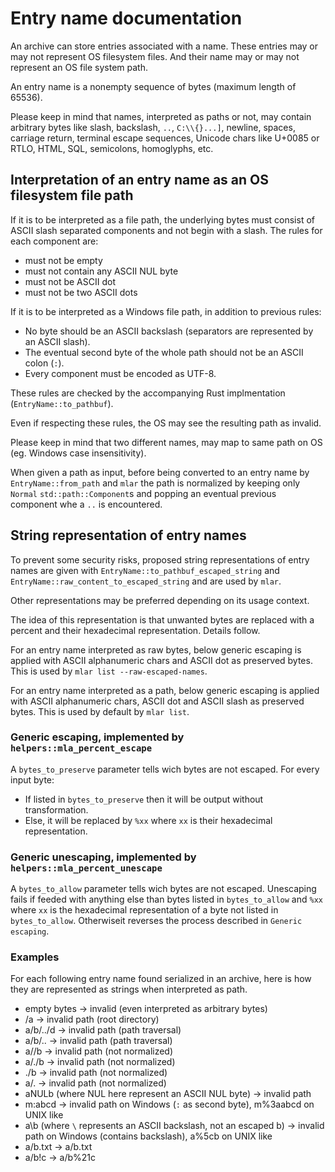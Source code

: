 Entry name documentation
=

An archive can store entries associated with a name. These entries may or may
not represent OS filesystem files. And their name may or may not represent an
OS file system path.

An entry name is a nonempty sequence of bytes (maximum length of 65536).

Please keep in mind that names, interpreted as paths or not, may contain
arbitrary bytes like slash, backslash, `..`, `C:\\{}...]`, newline, spaces,
carriage return, terminal escape sequences, Unicode chars like U+0085 or RTLO,
HTML, SQL, semicolons, homoglyphs, etc.

## Interpretation of an entry name as an OS filesystem file path

If it is to be interpreted as a file path, the underlying bytes must consist of
ASCII slash separated components and not begin with a slash.
The rules for each component are:
* must not be empty
* must not contain any ASCII NUL byte
* must not be ASCII dot
* must not be two ASCII dots

If it is to be interpreted as a Windows file path, in addition to previous rules:
* No byte should be an ASCII backslash (separators are represented by an ASCII slash).
* The eventual second byte of the whole path should not be an ASCII colon (`:`).
* Every component must be encoded as UTF-8.

These rules are checked by the accompanying Rust implmentation (`EntryName::to_pathbuf`).

Even if respecting these rules, the OS may see the resulting path as invalid.

Please keep in mind that two different names, may map to same path on OS
(eg. Windows case insensitivity).

When given a path as input, before being converted to an entry name by
`EntryName::from_path` and `mlar` the path is normalized by keeping only
`Normal` `std::path::Component`s and popping an eventual previous component whe
a `..` is encountered.

## String representation of entry names

To prevent some security risks, proposed string representations of entry names
are given with `EntryName::to_pathbuf_escaped_string` and
`EntryName::raw_content_to_escaped_string` and are used by `mlar`.

Other representations may be preferred depending on its usage context.

The idea of this representation is that unwanted bytes are replaced with a
percent and their hexadecimal representation. Details follow.

For an entry name interpreted as raw bytes, below generic escaping is applied
with ASCII alphanumeric chars and ASCII dot as preserved bytes. This is used by
`mlar list --raw-escaped-names`.

For an entry name interpreted as a path, below generic escaping is applied
with ASCII alphanumeric chars, ASCII dot and ASCII slash as preserved bytes.
This is used by default by `mlar list`.

### Generic escaping, implemented by `helpers::mla_percent_escape`

A `bytes_to_preserve` parameter tells wich bytes are not escaped.
For every input byte:
* If listed in `bytes_to_preserve` then it will be output without transformation.
* Else, it will be replaced by `%xx` where `xx` is their hexadecimal representation.

### Generic unescaping, implemented by `helpers::mla_percent_unescape`

A `bytes_to_allow` parameter tells wich bytes are not escaped.
Unescaping fails if feeded with anything else than bytes listed in
`bytes_to_allow` and `%xx` where `xx` is the hexadecimal representation of a
byte not listed in `bytes_to_allow`. Otherwiseit reverses the process described
in `Generic escaping`.

### Examples

For each following entry name found serialized in an archive, here is how they are represented as strings when interpreted as path.
* empty bytes -> invalid (even interpreted as arbitrary bytes)
* /a -> invalid path (root directory)
* a/b/../d -> invalid path (path traversal)
* a/b/.. -> invalid path (path traversal)
* a//b -> invalid path (not normalized)
* a/./b -> invalid path (not normalized)
* ./b -> invalid path (not normalized)
* a/. -> invalid path (not normalized)
* aNULb (where NUL here represent an ASCII NUL byte) -> invalid path
* m:abcd -> invalid path on Windows (`:` as second byte), m%3aabcd on UNIX like
* a\b (where `\` represents an ASCII backslash, not an escaped b) -> invalid path on Windows (contains backslash), a%5cb on UNIX like
* a/b.txt -> a/b.txt
* a/b!c -> a/b%21c
